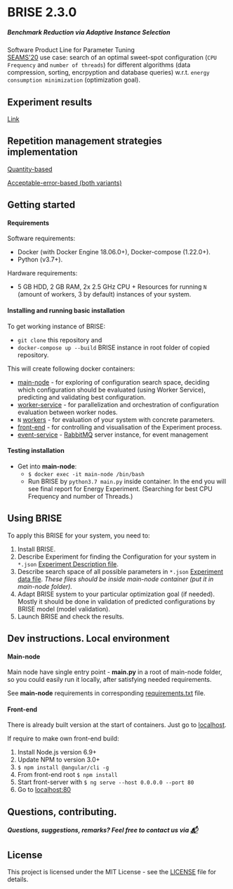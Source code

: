 # BRISE 2.3.0
##### Benchmark Reduction via Adaptive Instance Selection
Software Product Line for Parameter Tuning\
[SEAMS'20](https://conf.researchr.org/home/seams-2020) use case: search of an optimal sweet-spot configuration (`CPU Frequency` and `number of threads`) for 
different algorithms (data compression, sorting, encrpyption and database queries) w.r.t. `energy consumption minimization` 
(optimization goal).  
## Experiment results
[Link](./benchmark/results/reports/)

## Repetition management strategies implementation
[Quantity-based](./main-node/repeater/default.py)

[Acceptable-error-based (both variants)](./main-node/repeater/student_deviation.py)

## Getting started
#### Requirements
Software requirements:
- Docker (with Docker Engine 18.06.0+), Docker-compose (1.22.0+).
- Python (v3.7+).

Hardware requirements:
- 5 GB HDD, 2 GB RAM, 2x 2.5 GHz CPU + Resources for running  `N` (amount of workers, 3 by default) instances of your system.

#### Installing and running basic installation
To get working instance of BRISE:
- `git clone` this repository and
- `docker-compose up --build` BRISE instance in root folder of copied repository.

This will create following docker containers:
- [main-node](./main-node/README.md "Main node Readme.") - for exploring of configuration search space, 
deciding which configuration should be evaluated (using Worker Service), 
predicting and validating best configuration.
- [worker-service](./worker_service/README.md "Worker service Readme.") - for parallelization and orchestration of configuration evaluation between worker nodes.
- `N` [workers](./worker/README.md) - for evaluation of your system with concrete parameters.
- [front-end](./front-end/README.md) - for controlling and visualisation of the Experiment process.
- [event-service](./event_service/README.md) - [RabbitMQ](https://www.rabbitmq.com/) server instance, for event management

#### Testing installation
- Get into **main-node**:
    - `$ docker exec -it main-node /bin/bash`
    - Run BRISE by `python3.7 main.py` inside container. In the end you will see final report for Energy Experiment. (Searching for best CPU Frequency and number of Threads.)

## Using BRISE 
To apply this BRISE for your system, you need to:
1. Install BRISE.
2. Describe Experiment for finding the Configuration for your system in `*.json` [Experiment Description file](./main-node/Resources/EnergyExperiment.json "Example of task description for energy consumption").
3. Describe search space of all possible parameters in `*.json` [Experiment data file](./main-node/Resources/EnergyExperimentData.json "Example for energy consumption - possible CPU frequencies and number of thread").
*These files should be inside main-node container (put it in main-node folder).*
4. Adapt BRISE system to your particular optimization goal (if needed).
Mostly it should be done in validation of predicted configurations by BRISE model (model validation).
5. Launch BRISE and check the results.

## Dev instructions. Local environment 
#### Main-node
Main node have single entry point - **main.py** in a root of main-node folder, so you could easily run it locally,
after satisfying needed requirements.   

See **main-node** requirements in corresponding [requirements.txt](./main-node/requirements.txt) file.

#### Front-end
There is already built version at the start of containers. Just go to [localhost](http://localhost/).

If require to make own front-end build:
1. Install Node.js version 6.9+
2. Update NPM to version 3.0+
3. `$ npm install @angular/cli -g`
4. From front-end root `$ npm install`
5. Start front-server with `$ ng serve --host 0.0.0.0 --port 80`
6. Go to [localhost:80](http://localhost:80)

## Questions, contributing.
##### Questions, suggestions, remarks? Feel free to contact us via [:mailbox_with_mail:](mailto:dmytro.pukhkaiev@tu-dresden.de)

## License
This project is licensed under the MIT License - see the [LICENSE](LICENSE) file for details.